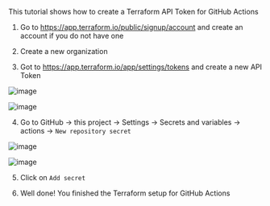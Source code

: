 This tutorial shows how to create a Terraform API Token for GitHub Actions

1. Go to https://app.terraform.io/public/signup/account and create an account if you do not have one
2. Create a new organization

3. Got to https://app.terraform.io/app/settings/tokens and create a new API Token

![image](https://github.com/mathewsrc/GenerativeAI-Questions-and-Answers-app-with-Bedrock-Langchain-and-FastAPI/assets/94936606/509f508b-ae7b-4165-90fb-c550c111f81f)

![image](https://github.com/mathewsrc/GenerativeAI-Questions-and-Answers-app-with-Bedrock-Langchain-and-FastAPI/assets/94936606/b76db7d4-3ebf-40d4-97c6-86110813f6db)

4. Go to GitHub -> this project -> Settings -> Secrets and variables -> actions -> `New repository secret`

![image](https://github.com/mathewsrc/GenerativeAI-Questions-and-Answers-app-with-Bedrock-Langchain-and-FastAPI/assets/94936606/1c4fe6cc-1f71-4476-b7c9-23e2e24b3670)

![image](https://github.com/mathewsrc/GenerativeAI-Questions-and-Answers-app-with-Bedrock-Langchain-and-FastAPI/assets/94936606/4c92ca76-4cc3-4732-9a1c-7fd325f97697)

5. Click on `Add secret`


6. Well done! You finished the Terraform setup for GitHub Actions
